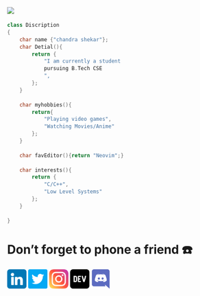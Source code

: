 <img src="assets/banner.gif">

```cpp
class Discription
{
    char name {"chandra shekar"};
    char Detial(){
        return {
            "I am currently a student
            pursuing B.Tech CSE
            ",
        };
    }

    char myhobbies(){
        return{
            "Playing video games",
            "Watching Movies/Anime"
        };
    }

    char favEditor(){return "Neovim";}

    char interests(){
        return {
            "C/C++",
            "Low Level Systems"
        };
    }

}
```
# Don’t forget to phone a friend ☎️
[<img src="assets/linkedin.png" style="width:45px">](https://www.linkedin.com/in/vanamchandrashekar/)
[<img src="assets/twitter.png" style="width:45px">](https://twitter.com/vanamchandrash3)
[<img src="assets/instagram.png" style="width:45px">](https://www.instagram.com/_chndr_shkr_/)
[<img src="assets/devto.png" style="width:45px">](https://dev.to/vanamchandrashekar)
[<img src="assets/discord.png" style="width:45px">](https://discordapp.com/users/8449)
 
